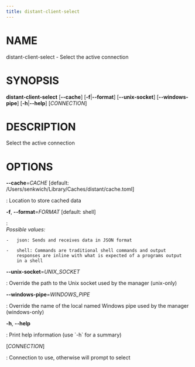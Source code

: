 ```yaml
---
title: distant-client-select
---
```


# NAME

distant-client-select - Select the active connection

# SYNOPSIS

**distant-client-select** \[**\--cache**\] \[**-f**\|**\--format**\]
\[**\--unix-socket**\] \[**\--windows-pipe**\] \[**-h**\|**\--help**\]
\[*CONNECTION*\]

# DESCRIPTION

Select the active connection

# OPTIONS

**\--cache**=*CACHE* \[default: /Users/senkwich/Library/Caches/distant/cache.toml\]

:   Location to store cached data

**-f**, **\--format**=*FORMAT* \[default: shell\]

:   \
    *Possible values:*

    -   json: Sends and receives data in JSON format

    -   shell: Commands are traditional shell commands and output
        responses are inline with what is expected of a programs output
        in a shell

**\--unix-socket**=*UNIX_SOCKET*

:   Override the path to the Unix socket used by the manager (unix-only)

**\--windows-pipe**=*WINDOWS_PIPE*

:   Override the name of the local named Windows pipe used by the
    manager (windows-only)

**-h**, **\--help**

:   Print help information (use \`-h\` for a summary)

\[*CONNECTION*\]

:   Connection to use, otherwise will prompt to select

